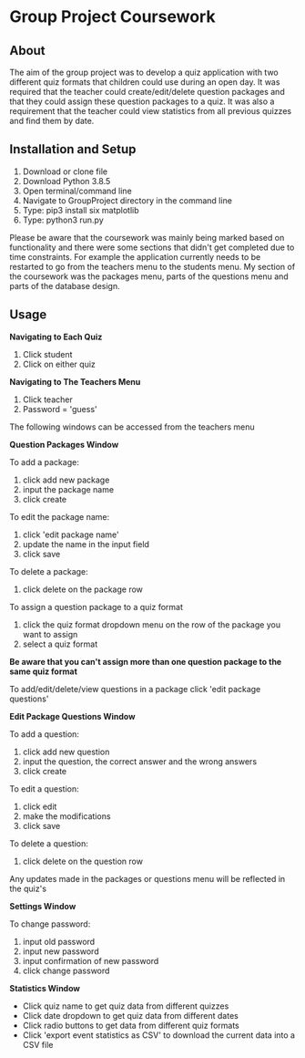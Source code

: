 # Group Project Coursework

## About

The aim of the group project was to develop a quiz application with two different quiz formats that children 
could use during an open day. It was required that the teacher could create/edit/delete question packages and that
they could assign these question packages to a quiz. It was also a requirement that the teacher could view statistics
from all previous quizzes and find them by date.  

## Installation and Setup

1. Download or clone file
2. Download Python 3.8.5
3. Open terminal/command line
5. Navigate to GroupProject directory in the command line
6. Type: pip3 install six matplotlib
7. Type: python3 run.py

Please be aware that the coursework was mainly being marked based on functionality and there
were some sections that didn't get completed due to time constraints. For example the application
currently needs to be restarted to go from the teachers menu to the students menu. My section of the 
coursework was the packages menu, parts of the questions menu and parts of the database design. 

## Usage

**Navigating to Each Quiz**

1. Click student
2. Click on either quiz

**Navigating to The Teachers Menu**

1. Click teacher
2. Password = 'guess'

The following windows can be accessed from the teachers menu

**Question Packages Window**

To add a package: 
1. click add new package
2. input the package name
3. click create

To edit the package name: 
1. click 'edit package name'
2. update the name in the input field
3. click save

To delete a package: 
1. click delete on the package row

To assign a question package to a quiz format
1. click the quiz format dropdown menu on the row of the package you want to assign
2. select a quiz format

**Be aware that you can't assign more than one question package to the same quiz format**

To add/edit/delete/view questions in a package click 'edit package questions'

**Edit Package Questions Window**

To add a question: 
1. click add new question
2. input the question, the correct answer and the wrong answers
3. click create

To edit a question:
1. click edit
2. make the modifications
3. click save

To delete a question:
1. click delete on the question row

Any updates made in the packages or questions menu will be reflected in the quiz's

**Settings Window**

To change password:
1. input old password
2. input new password
3. input confirmation of new password
4. click change password

**Statistics Window**

* Click quiz name to get quiz data from different quizzes
* Click date dropdown to get quiz data from different dates
* Click radio buttons to get data from different quiz formats
* Click 'export event statistics as CSV' to download the current data into a CSV file






